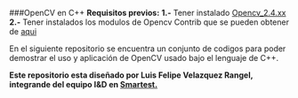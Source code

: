 ###OpenCV en C++
**Requisitos previos:**
	**1.-** Tener instalado [Opencv_2.4.xx](https://gist.github.com/dynamicguy/3d1fce8dae65e765f7c4) 
	**2.-** Tener instalados los modulos de Opencv Contrib que se pueden obtener de [aqui](https://github.com/opencv/opencv_contrib) 

En el siguiente repositorio se encuentra un conjunto de codigos para poder demostrar el uso y aplicación de OpenCV usado bajo el lenguaje de C++.

**Este repositorio esta diseñado por Luis Felipe Velazquez Rangel, integrande del equipo I&D en [Smartest.](https://mx.linkedin.com/in/yazmin-huerta-martinez-a50906124)**